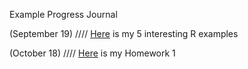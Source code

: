 Example Progress Journal

(September 19) ////  [Here](Files/Homework_0_BurakhanS.html) is my 5 interesting R examples

(October 18)   ////  [Here](Files/Homework_1_BurakhanSel.html)  is my Homework 1

